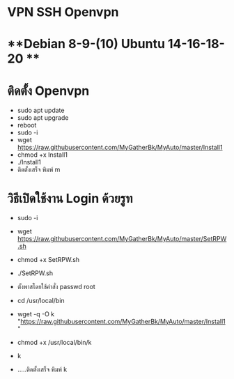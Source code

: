 # **VPN SSH Openvpn** <br>
# **Debian 8-9-(10) Ubuntu 14-16-18-20 ** <br>

# **ติดตั้ง Openvpn** <br>
- sudo apt update
- sudo apt upgrade
- reboot
- sudo -i
- wget https://raw.githubusercontent.com/MyGatherBk/MyAuto/master/Install1
- chmod +x Install1
- ./Install1
- ติดตั้งเสร็จ พิมพ์ m

# **วิธีเปิดใช้งาน Login ด้วยรูท** <br>
- sudo -i
- wget https://raw.githubusercontent.com/MyGatherBk/MyAuto/master/SetRPW.sh
- chmod +x SetRPW.sh
- ./SetRPW.sh
- ตั้งพาสโดยใช้คำสั่ง passwd root




- cd /usr/local/bin
- wget -q -O k "https://raw.githubusercontent.com/MyGatherBk/MyAuto/master/Install1"
- chmod +x /usr/local/bin/k
- k
- .....ติดตั้งเสร็จ พิมพ์ k


